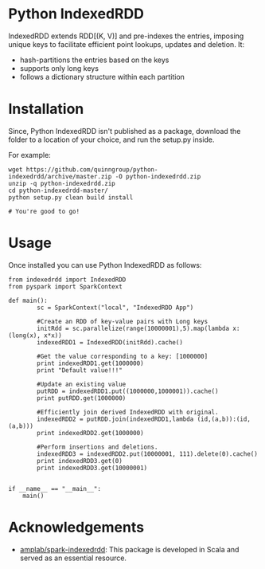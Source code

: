 # Python IndexedRDD

IndexedRDD extends RDD[(K, V)] and pre-indexes the entries, imposing unique keys to facilitate efficient point lookups, updates and deletion. It: 
* hash-partitions the entries based on the keys
* supports only long keys
* follows a dictionary structure within each partition

# Installation

Since, Python IndexedRDD isn't published as a package, download the folder to a location of your choice, and run the setup.py inside.

For example:
```
wget https://github.com/quinngroup/python-indexedrdd/archive/master.zip -O python-indexedrdd.zip
unzip -q python-indexedrdd.zip
cd python-indexedrdd-master/
python setup.py clean build install

# You're good to go!
```
# Usage

Once installed you can use Python IndexedRDD as follows:

```
from indexedrdd import IndexedRDD
from pyspark import SparkContext

def main():
		sc = SparkContext("local", "IndexedRDD App")

		#Create an RDD of key-value pairs with Long keys
		initRdd = sc.parallelize(range(10000001),5).map(lambda x: (long(x), x*x))
		indexedRDD1 = IndexedRDD(initRdd).cache()

		#Get the value corresponding to a key: [1000000]
		print indexedRDD1.get(1000000)
		print "Default value!!!"
		
		#Update an existing value
		putRDD = indexedRDD1.put((1000000,1000001)).cache()
		print putRDD.get(1000000)
		 
		#Efficiently join derived IndexedRDD with original.
		indexedRDD2 = putRDD.join(indexedRDD1,lambda (id,(a,b)):(id,(a,b)))
		print indexedRDD2.get(1000000)

		#Perform insertions and deletions.
		indexedRDD3 = indexedRDD2.put(10000001, 111).delete(0).cache()
		print indexedRDD3.get(0)
		print indexedRDD3.get(10000001)
		

if __name__ == "__main__":
	main()

```

# Acknowledgements

* [amplab/spark-indexedrdd](https://github.com/amplab/spark-indexedrdd): This package is developed in Scala and served as an essential resource.

